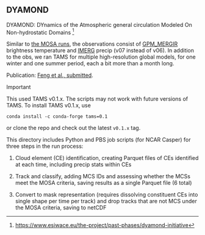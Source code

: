 ## DYAMOND

DYAMOND: DYnamics of the Atmospheric general circulation Modeled On Non-hydrostatic Domains [^dyamond]

Similar to [the MOSA runs](../MOSA/README.md), the observations consist of [GPM_MERGIR](https://disc.gsfc.nasa.gov/datasets/GPM_MERGIR_1/summary) brightness temperature and [IMERG](https://gpm.nasa.gov/data/imerg) precip (v07 instead of v06). In addition to the obs, we ran TAMS for multiple high-resolution global models, for one winter and one summer period, each a bit more than a month long.

Publication: [Feng et al., submitted](https://doi.org/10.22541/essoar.172405876.67413040/v1).

> [!IMPORTANT]
> This used TAMS v0.1.x.
> The scripts may not work with future versions of TAMS.
> To install TAMS v0.1.x, use
>
> ```
> conda install -c conda-forge tams=0.1
> ```
>
> or clone the repo and check out the latest `v0.1.x` tag.

This directory includes Python and PBS job scripts (for NCAR Casper) for three steps in the run process:

1. Cloud element (CE) identification, creating Parquet files of CEs identified at each time, including precip stats within CEs

2. Track and classify, adding MCS IDs and assessing whether the MCSs meet the MOSA criteria, saving results as a single Parquet file (6 total)

3. Convert to mask representation (requires dissolving constituent CEs into single shape per time per track) and drop tracks that are not MCS under the MOSA criteria, saving to netCDF

[^dyamond]: https://www.esiwace.eu/the-project/past-phases/dyamond-initiative
